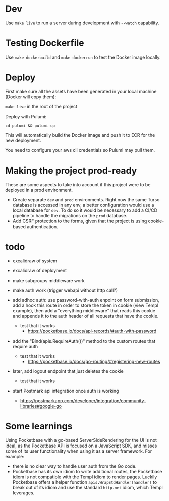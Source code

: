 # Dev

Use `make live` to run a server during development with `--watch` capability.

# Testing Dockerfile

Use `make dockerbuild` and `make dockerrun` to test the Docker image locally.

# Deploy

First make sure all the assets have been generated in your local machine (Docker will copy them):

`make live` in the root of the project

Deploy with Pulumi:

`cd pulumi && pulumi up`

This will automatically build the Docker image and push it to ECR for the new deployment.

You need to configure your aws cli credentials so Pulumi may pull them.

# Making the project prod-ready

These are some aspects to take into account if this project were to be deployed in a prod environment.

- Create separate `dev` and `prod` environments.
Right now the same Turso database is accessed in any env, 
a better configuration would use a local database for `dev`.
To do so it would be necessary to add a CI/CD pipeline to handle 
the migrations on the `prod` database.
- Add CSRF protection to the forms, given that the project is using cookie-based authentication.




# todo

- excalidraw of system
- excalidraw of deployment

- make subgroups middleware work
- make auth work (trigger webapi without http call?)

- add adhoc auth: use password-with-auth enpoint on form submission, add a hook this route in order to store the token in cookie (view Templ example), then add a "everything middleware" that reads this cookie and appends it to the auth header of all requests that have the cookie.
    * test that it works
        + https://pocketbase.io/docs/api-records/#auth-with-password
- add the "Bind(apis.RequireAuth())" method to the custom routes that require auth
    * test that it works
        + https://pocketbase.io/docs/go-routing/#registering-new-routes
- later, add logout endpoint that just deletes the cookie
    * test that it works

- start Postmark api integration once auth is working
    * https://postmarkapp.com/developer/integration/community-libraries#google-go

# Some learnings

Using Pocketbase with a go-based ServerSideRendering for the UI is not ideal, as the Pocketbase API is focused on a JavaScript SDK, and misses some of its user functionality when using it as a server framework. For example:
- there is no clear way to handle user auth from the Go code. 
- Pocketbase has its own idiom to write additional routes, the Pocketbase idiom is not compatible with the Templ idiom to render pages. Luckily Pocketbase offers a helper function `apis.WrapStdHandler(handler)` to break out of its idiom and use the standard `http.net` idiom, which Templ leverages.
